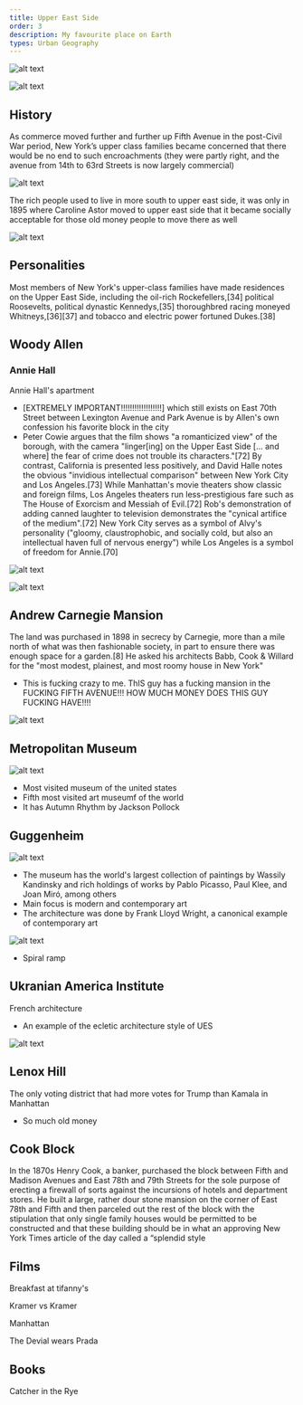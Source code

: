 ```yaml
---
title: Upper East Side
order: 3
description: My favourite place on Earth
types: Urban Geography
---
```


![alt text](image-9.png)


![alt text](image-4.png)

## History

As commerce moved further and further up Fifth Avenue in the post-Civil War period, New York’s upper class families became concerned that there would be no end to such encroachments (they were partly right, and the avenue from 14th to 63rd Streets is now largely commercial)

![alt text](image-1.png)

The rich people used to live in more south to upper east side, it was only in 1895 where Caroline Astor moved to upper east side that it became
socially acceptable for those old money people to move there as well

![alt text](image.png)


## Personalities

Most members of New York's upper-class families have made residences on the Upper East Side, including the oil-rich Rockefellers,[34] political Roosevelts, political dynastic Kennedys,[35] thoroughbred racing moneyed Whitneys,[36][37] and tobacco and electric power fortuned Dukes.[38]

## Woody Allen

### Annie Hall

Annie Hall's apartment
- [EXTREMELY IMPORTANT!!!!!!!!!!!!!!!!!!] which still exists on East 70th Street between Lexington Avenue and Park Avenue is by Allen's own confession his favorite block in the city
- Peter Cowie argues that the film shows "a romanticized view" of the borough, with the camera "linger[ing] on the Upper East Side [... and where] the fear of crime does not trouble its characters."[72] By contrast, California is presented less positively, and David Halle notes the obvious "invidious intellectual comparison" between New York City and Los Angeles.[73] While Manhattan's movie theaters show classic and foreign films, Los Angeles theaters run less-prestigious fare such as The House of Exorcism and Messiah of Evil.[72] Rob's demonstration of adding canned laughter to television demonstrates the "cynical artifice of the medium".[72] New York City serves as a symbol of Alvy's personality ("gloomy, claustrophobic, and socially cold, but also an intellectual haven full of nervous energy") while Los Angeles is a symbol of freedom for Annie.[70]

![alt text](image-10.png)

![alt text](<Screen Shot 2025-02-22 at 9.25.43 PM.png>)

## Andrew Carnegie Mansion

The land was purchased in 1898 in secrecy by Carnegie, more than a mile north of what was then fashionable society, in part to ensure there was enough space for a garden.[8] He asked his architects Babb, Cook & Willard for the "most modest, plainest, and most roomy house in New York"
- This is fucking crazy to me. ThIS guy has a fucking mansion in the FUCKING FIFTH AVENUE!!! HOW MUCH MONEY DOES THIS GUY FUCKING HAVE!!!!

![alt text](image-6.png)

## Metropolitan Museum

![alt text](image-12.png)
- Most visited museum of the united states
- Fifth most visited art museumf of the world
- It has Autumn Rhythm by Jackson Pollock

## Guggenheim

![alt text](image-2.png)
- The museum has the world's largest collection of paintings by Wassily Kandinsky and rich holdings of works by Pablo Picasso, Paul Klee, and Joan Miró, among others
- Main focus is modern and contemporary art
- The architecture was done by Frank Lloyd Wright, a canonical example of contemporary art

![alt text](image-3.png)
- Spiral ramp

## Ukranian America Institute

French architecture
- An example of the ecletic architecture style of UES

![alt text](image-5.png)

## Lenox Hill

The only voting district that had more votes for Trump than Kamala in Manhattan
- So much old money

## Cook Block

In the 1870s Henry Cook, a banker, purchased the block between Fifth and Madison Avenues and East 78th and 79th Streets for the sole purpose of erecting a firewall of sorts against the incursions of hotels and department stores. He built a large, rather dour stone mansion on the corner of East 78th and Fifth and then parceled out the rest of the block with the stipulation that only single family houses would be permitted to be constructed and that these building should be in what an approving New York Times article of the day called a “splendid style

## Films

Breakfast at tifanny's

Kramer vs Kramer

Manhattan

The Devial wears Prada

## Books

Catcher in the Rye

